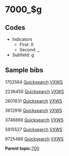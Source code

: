 # 7000\_$g

## Codes

-   Indicators
    -   First: 0
    -   Second: \_
-   Subfield: g

## Sample bibs

1702564 [Quicksearch](https://search.library.yale.edu/catalog/1702564) [VXWS](http://prodorbis.library.yale.edu:7014/vxws/GetHoldingsService?bibId=1702564)

2236450 [Quicksearch](https://search.library.yale.edu/catalog/2236450) [VXWS](http://prodorbis.library.yale.edu:7014/vxws/GetHoldingsService?bibId=2236450)

2601831 [Quicksearch](https://search.library.yale.edu/catalog/2601831) [VXWS](http://prodorbis.library.yale.edu:7014/vxws/GetHoldingsService?bibId=2601831)

3612916 [Quicksearch](https://search.library.yale.edu/catalog/3612916) [VXWS](http://prodorbis.library.yale.edu:7014/vxws/GetHoldingsService?bibId=3612916)

3746869 [Quicksearch](https://search.library.yale.edu/catalog/3746869) [VXWS](http://prodorbis.library.yale.edu:7014/vxws/GetHoldingsService?bibId=3746869)

5915527 [Quicksearch](https://search.library.yale.edu/catalog/5915527) [VXWS](http://prodorbis.library.yale.edu:7014/vxws/GetHoldingsService?bibId=5915527)

9725486 [Quicksearch](https://search.library.yale.edu/catalog/9725486) [VXWS](http://prodorbis.library.yale.edu:7014/vxws/GetHoldingsService?bibId=9725486)

**Parent topic:**[700](../../tags/700/700.md)

